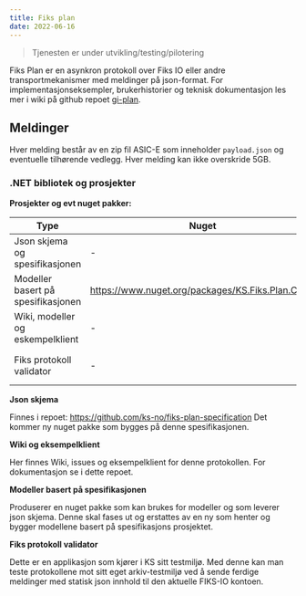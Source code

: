 ```yaml
---
title: Fiks plan
date: 2022-06-16
---
```


> Tjenesten er under utvikling/testing/pilotering

Fiks Plan er en asynkron protokoll over Fiks IO eller andre transportmekanismer med meldinger på json-format.
For implementasjonseksempler, brukerhistorier og teknisk dokumentasjon les mer i wiki på github repoet [gi-plan](https://github.com/ks-no/gi-plan/wiki).

## Meldinger

Hver melding består av en zip fil ASIC-E som inneholder `payload.json` og eventuelle tilhørende vedlegg.
Hver melding kan ikke overskride 5GB.

### .NET bibliotek og prosjekter

**Prosjekter og evt nuget pakker:**

| Type                               | Nuget                                                                                                           | Github                                                       |
|------------------------------------|-----------------------------------------------------------------------------------------------------------------|--------------------------------------------------------------| 
| Json skjema og spesifikasjonen     | -                                                                                                               | https://github.com/ks-no/fiks-plan-specification             |
| Modeller basert på spesifikasjonen | https://www.nuget.org/packages/KS.Fiks.Plan.Client                                                                                                                | https://github.com/ks-no/fiks-plan-client-dotnet             |
| Wiki, modeller og eskempelklient   | -                                                                                                               | https://github.com/ks-no/gi-plan                             |
| Fiks protokoll validator           | -                                                                                                               | https://github.com/ks-no/fiks-protokoll-validator            |

**Json skjema**

Finnes i repoet: https://github.com/ks-no/fiks-plan-specification
Det kommer ny nuget pakke som bygges på denne spesifikasjonen.

**Wiki og eksempelklient**

Her finnes Wiki, issues og eksempelklient for denne protokollen.
For dokumentasjon se i dette repoet.

**Modeller basert på spesifikasjonen**

Produserer en nuget pakke som kan brukes for modeller og som leverer json skjema.
Denne skal fases ut og erstattes av en ny som henter og bygger modellene basert på spesifikasjons prosjektet.

**Fiks protokoll validator**

Dette er en applikasjon som kjører i KS sitt testmiljø. Med denne kan man teste protokollene mot sitt eget arkiv-testmiljø ved å sende ferdige meldinger med statisk json innhold til den aktuelle FIKS-IO kontoen.


